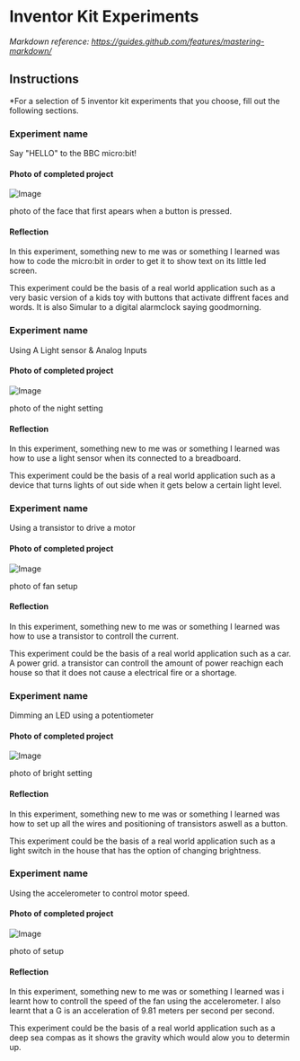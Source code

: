 # Inventor Kit Experiments

*Markdown reference: https://guides.github.com/features/mastering-markdown/*

## Instructions ##

*For a selection of 5 inventor kit experiments that you choose, fill out the following sections.

### Experiment name ###

Say "HELLO" to the BBC micro:bit!
#### Photo of completed project ####


![Image](e4.jpg)

photo of the face that first apears when a button is pressed.

#### Reflection ####

In this experiment, something new to me was or something I learned was how to code the micro:bit in order to get it to show text on its little led screen.


This experiment could be the basis of a real world application such as a very basic version of a kids toy with buttons that activate diffrent faces and words. It is also Simular to a digital alarmclock saying goodmorning.

### Experiment name ###

Using A Light sensor & Analog Inputs

#### Photo of completed project ####


![Image](e1.jpg)

photo of the night setting

#### Reflection ####

In this experiment, something new to me was or something I learned was how to use a light sensor when its connected to a breadboard.

This experiment could be the basis of a real world application such as a device that turns lights of out side when it gets below a certain light level.

### Experiment name ###

Using a transistor to drive a motor

#### Photo of completed project ####


![Image](e3.jpg)

photo of fan setup

#### Reflection ####

In this experiment, something new to me was or something I learned was how to use a transistor to controll the current.

This experiment could be the basis of a real world application such as a car. A power grid. a transistor can controll the amount of power reachign each house so that it does not cause a electrical fire or a shortage. 

### Experiment name ###

Dimming an LED using a potentiometer

#### Photo of completed project ####


![Image](e2.jpg)

photo of bright setting

#### Reflection ####

In this experiment, something new to me was or something I learned was how to set up all the wires and positioning of transistors aswell as a button.

This experiment could be the basis of a real world application such as a light switch in the house that has the option of changing brightness.

### Experiment name ###

Using the accelerometer to control motor speed.

#### Photo of completed project ####


![Image](e3.jpg)

photo of setup

#### Reflection ####

In this experiment, something new to me was or something I learned was i learnt how to controll the speed of the fan using the accelerometer. I also learnt that a G is an acceleration of 9.81 meters per second per second.

This experiment could be the basis of a real world application such as a deep sea compas as it shows the gravity which would alow you to determin up. 

